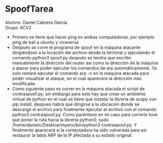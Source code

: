 # SpoofTarea<br>
Alumno: Daniel Cabrera García<br>
Grupo: 6CV2<br>
+ Primero se tiene que hacer ping en ambas computadoras, por ejemplo ping de kali a ubuntu y viceversa<br>
+ Después se corre el programa de spoof en la máquina atacante dirigiéndose a la locación del archivo desde la terminal y ejecutando el comando python3 spoof.py después se tendra que escribir manualmente la dirección del router asi como la dirección de la máquina a atacar para poder ejecutar los comandos de arp automáticamente. Ya solo restará ejecutar el comando arp -n en la máquina atacada para poder visualizar el ataque, en el cual aparecera la dirección mac modificada.<br>
+ Como siguiente paso es correr en la máquina atacada el script de contraspoof.py; sin embargo para esto hay que crear un ambiente virtual de python en el cual se tiene que instalar la librería de scapy con pip install, despues habrá que dirigirse a la ubicación donde se descargó el archivo para finalmente ejecutar el archivo con el comando python3 contraspoof.py. Como paréntesis en mi caso para correrlo tuve que poner la ruta hacia la librería python3: sudo /home/danielc/Desktop/myenv/bin/python3 contraspoof.py. Y finalmente aparecerá si la computadora ha sido vulnerada para asi restaurar la tabla ARP de la IP afectada a su estado original.<br>
